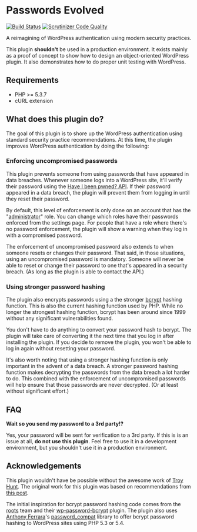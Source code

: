 # Passwords Evolved 

[![Build Status](https://travis-ci.org/carlalexander/passwords-evolved.svg)](https://travis-ci.org/carlalexander/passwords-evolved) [![Scrutinizer Code Quality](https://scrutinizer-ci.com/g/carlalexander/passwords-evolved/badges/quality-score.png?b=master)](https://scrutinizer-ci.com/g/carlalexander/passwords-evolved/?branch=master)

A reimagining of WordPress authentication using modern security practices.

This plugin **shouldn't** be used in a production environment. It exists mainly as a proof of concept to show how to design an object-oriented WordPress plugin. It also demonstrates how to do proper unit testing with WordPress.

## Requirements

 * PHP >= 5.3.7
 * cURL extension

## What does this plugin do?

The goal of this plugin is to shore up the WordPress authentication using standard security practice recommendations. At this time, the plugin improves WordPress authentication by doing the following:

### Enforcing uncompromised passwords

This plugin prevents someone from using passwords that have appeared in data breaches. Whenever someone logs into a WordPress site, it'll verify their password using the [Have I been pwned? API](https://haveibeenpwned.com/API/v2). If their password appeared in a data breach, the plugin will prevent them from logging in until they reset their password. 

By default, this level of enforcement is only done on an account that has the "[administrator](https://codex.wordpress.org/Roles_and_Capabilities#Administrator)" role. You can change which roles have their passwords enforced from the settings page. For people that have a role where there's no password enforcement, the plugin will show a warning when they log in with a compromised password.

The enforcement of uncompromised password also extends to when someone resets or changes their password. That said, in those situations, using an uncompromised password is mandatory. Someone will never be able to reset or change their password to one that's appeared in a security breach. (As long as the plugin is able to contact the API.)

### Using stronger password hashing

The plugin also encrypts passwords using a the stronger [bcrypt](https://en.wikipedia.org/wiki/Bcrypt) hashing function. This is also the current hashing function used by PHP. While no longer the strongest hashing function, bcrypt has been around since 1999 without any significant vulnerabilities found.

You don't have to do anything to convert your password hash to bcrypt. The plugin will take care of converting it the next time that you log in after installing the plugin. If you decide to remove the plugin, you won't be able to log in again without resetting your password.

It's also worth noting that using a stronger hashing function is only important in the advent of a data breach. A stronger password hashing function makes decrypting the passwords from the data breach a lot harder to do. This combined with the enforcement of uncompromised passwords will help ensure that those passwords are never decrypted. (Or at least without significant effort.)

## FAQ

**Wait so you send my password to a 3rd party!?**

Yes, your password will be sent for verification to a 3rd party. If this is is an issue at all, **do not use this plugin**. Feel free to use it in a development environment, but you shouldn't use it in a production environment.

## Acknowledgements

This plugin wouldn't have be possible without the awesome work of [Troy Hunt](https://www.troyhunt.com). The original work for this plugin was based on recommendations from [this post](https://www.troyhunt.com/passwords-evolved-authentication-guidance-for-the-modern-era/).

The initial inspiration for bcrypt password hashing code comes from the [roots](https://roots.io) team and their [wp-password-bcrypt](https://github.com/roots/wp-password-bcrypt) plugin. The plugin also uses [Anthony Ferrara](http://blog.ircmaxell.com/)'s [password_compat](https://github.com/ircmaxell/password_compat) library to offer bcrypt password hashing to WordPress sites using PHP 5.3 or 5.4. 